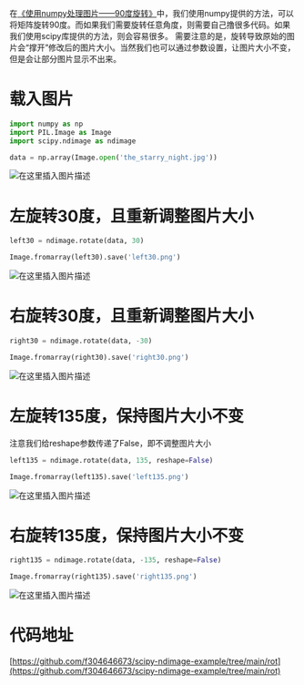 在[《使用numpy处理图片——90度旋转》](https://blog.csdn.net/breaksoftware/article/details/135534921)中，我们使用numpy提供的方法，可以将矩阵旋转90度。而如果我们需要旋转任意角度，则需要自己撸很多代码。如果我们使用scipy库提供的方法，则会容易很多。
需要注意的是，旋转导致原始的图片会“撑开”修改后的图片大小。当然我们也可以通过参数设置，让图片大小不变，但是会让部分图片显示不出来。

# 载入图片

```python
import numpy as np
import PIL.Image as Image
import scipy.ndimage as ndimage

data = np.array(Image.open('the_starry_night.jpg'))
```
![在这里插入图片描述](https://img-blog.csdnimg.cn/direct/cb204335469245058b578ff2c0c8a771.jpeg#pic_center)

# 左旋转30度，且重新调整图片大小

```python
left30 = ndimage.rotate(data, 30)

Image.fromarray(left30).save('left30.png')
```
![在这里插入图片描述](https://img-blog.csdnimg.cn/direct/f9069738c900413da7bd1640cbf251ce.png#pic_center)


# 右旋转30度，且重新调整图片大小

```python
right30 = ndimage.rotate(data, -30)

Image.fromarray(right30).save('right30.png')
```
![在这里插入图片描述](https://img-blog.csdnimg.cn/direct/41c5b64be48f467c9f35460cd6518933.png#pic_center)
# 左旋转135度，保持图片大小不变
注意我们给reshape参数传递了False，即不调整图片大小
```python
left135 = ndimage.rotate(data, 135, reshape=False)

Image.fromarray(left135).save('left135.png')
```
![在这里插入图片描述](https://img-blog.csdnimg.cn/direct/e309c52629f9425ab3be1277ef670d44.png#pic_center)

# 右旋转135度，保持图片大小不变

```python
right135 = ndimage.rotate(data, -135, reshape=False)

Image.fromarray(right135).save('right135.png')
```
![在这里插入图片描述](https://img-blog.csdnimg.cn/direct/04f04798e5d54f9ab4f5c852306779f6.png#pic_center)
# 代码地址
[https://github.com/f304646673/scipy-ndimage-example/tree/main/rot](https://github.com/f304646673/scipy-ndimage-example/tree/main/rot)
